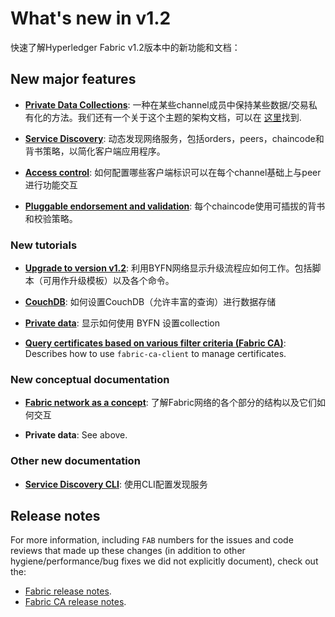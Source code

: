# What's new in v1.2

快速了解Hyperledger Fabric v1.2版本中的新功能和文档：

## New major features

* **[Private Data Collections](https://hyperledger-fabric-document-zh.readthedocs.io/en/release-1.2/private-data/private-data.html)**:
  一种在某些channel成员中保持某些数据/交易私有化的方法。我们还有一个关于这个主题的架构文档，可以在 [这里](https://hyperledger-fabric-document-zh.readthedocs.io/en/latest/private-data-arch.html)找到.

* **[Service Discovery](https://hyperledger-fabric-document-zh.readthedocs.io/en/release-1.2/discovery-overview.html)**:
  动态发现网络服务，包括orders，peers，chaincode和背书策略，以简化客户端应用程序。

* **[Access control](https://hyperledger-fabric-document-zh.readthedocs.io/en/release-1.2/access_control.html)**:
  如何配置哪些客户端标识可以在每个channel基础上与peer进行功能交互

* **[Pluggable endorsement and validation](https://hyperledger-fabric-document-zh.readthedocs.io/en/release-1.2/pluggable_endorsement_and_validation.html)**:
  每个chaincode使用可插拔的背书和校验策略。

### New tutorials

* **[Upgrade to version v1.2](https://hyperledger-fabric-document-zh.readthedocs.io/en/release-1.2/upgrade_to_newest_version.html)**:
  利用BYFN网络显示升级流程应如何工作。包括脚本（可用作升级模板）以及各个命令。

* **[CouchDB](https://hyperledger-fabric-document-zh.readthedocs.io/en/release-1.2/couchdb_tutorial.html)**:
  如何设置CouchDB（允许丰富的查询）进行数据存储

* **[Private data](https://hyperledger-fabric-document-zh.readthedocs.io/en/release-1.2/private_data_tutorial.html)**:
  显示如何使用 BYFN 设置collection

* **[Query certificates based on various filter criteria (Fabric CA)](https://hyperledger-fabric-ca.readthedocs.io/en/latest/users-guide.html#manage-certificates)**:
  Describes how to use `fabric-ca-client` to manage certificates.

### New conceptual documentation

* **[Fabric network as a concept](https://hyperledger-fabric-document-zh.readthedocs.io/en/release-1.2/network/network.html)**:
  了解Fabric网络的各个部分的结构以及它们如何交互

* **Private data**: See above.

### Other new documentation

* **[Service Discovery CLI](https://hyperledger-fabric-document-zh.readthedocs.io/en/release-1.2/discovery-cli.html)**:
  使用CLI配置发现服务

## Release notes

For more information, including `FAB` numbers for the issues and code reviews
that made up these changes (in addition to other hygiene/performance/bug fixes
we did not explicitly document), check out the:

* [Fabric release notes](https://github.com/hyperledger/fabric/releases/tag/v1.2.0).
* [Fabric CA release notes](https://github.com/hyperledger/fabric-ca/releases/tag/v1.2.0).

<!--- Licensed under Creative Commons Attribution 4.0 International License
https://creativecommons.org/licenses/by/4.0/ -->
